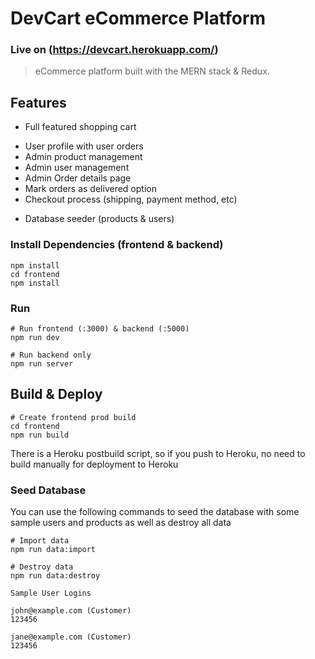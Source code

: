 # DevCart eCommerce Platform
### Live on (https://devcart.herokuapp.com/)
> eCommerce platform built with the MERN stack & Redux.

<!-- ![screenshot]() -->

## Features

- Full featured shopping cart
<!-- - Product reviews and ratings -->
<!-- - Top products carousel -->
<!-- - Product pagination -->
<!-- - Product search feature -->
- User profile with user orders
- Admin product management
- Admin user management
- Admin Order details page
- Mark orders as delivered option
- Checkout process (shipping, payment method, etc)
<!-- - PayPal / credit card integration -->
- Database seeder (products & users)

### Install Dependencies (frontend & backend)

```
npm install
cd frontend
npm install
```

### Run

```
# Run frontend (:3000) & backend (:5000)
npm run dev

# Run backend only
npm run server
```

## Build & Deploy

```
# Create frontend prod build
cd frontend
npm run build
```

There is a Heroku postbuild script, so if you push to Heroku, no need to build manually for deployment to Heroku

### Seed Database

You can use the following commands to seed the database with some sample users and products as well as destroy all data

```
# Import data
npm run data:import

# Destroy data
npm run data:destroy
```

```
Sample User Logins

john@example.com (Customer)
123456

jane@example.com (Customer)
123456
```


